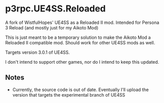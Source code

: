 # p3rpc.UE4SS.Reloaded
A fork of WistfulHopes' UE4SS as a Reloaded II mod. Intended for Persona 3 Reload (and mostly just for my Aikoto Mod)

This is just meant to be a temporary solution to make the Aikoto Mod a Reloaded II compatible mod. Should work for other UE4SS mods as well.

Targets version 3.0.1 of UE4SS.

I don't intend to support other games, nor do I intend to keep this updated.

## Notes
- Currently, the source code is out of date. Eventually I'll upload the version that targets the experimental branch of UE4SS

